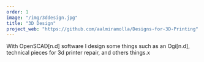 ```yaml
---
order: 1
image: "/img/3ddesign.jpg"
title: "3D Design"
project_web: "https://github.com/aalmiramolla/Designs-for-3D-Printing"
---
```


With OpenSCAD[n.d] software I design some things such as an Ogi[n.d], technical pieces for 3d printer repair, and others things.x